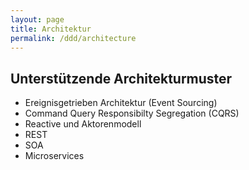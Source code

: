 ```yaml
---
layout: page
title: Architektur
permalink: /ddd/architecture
---
```


## Unterstützende Architekturmuster

- Ereignisgetrieben Architektur (Event Sourcing)
- Command Query Responsibilty Segregation (CQRS)
- Reactive und Aktorenmodell
- REST
- SOA
- Microservices
